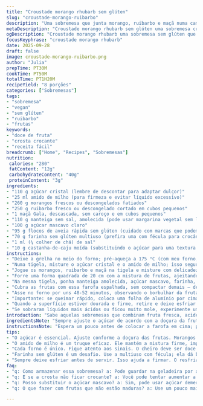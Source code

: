 ```yaml
---
title: "Croustade morango rhubarb sem glúten"
slug: "croustade-morango-ruibarbo"
description: "Uma sobremesa que junta morango, ruibarbo e maçã numa camadinha crocante. Sem glúten, sem lactose, vegan na prática, e sem nozes – cuidado com os substitutos. A mistura do azedinho da rhubarb com a doçura leve dos morangos e a textura aveludada da maçã cria contraste inesperado. A crosta feita com flocos de aveia rápida sem glúten e manteiga sem sal traz aquele toque tostado, levemente caramelizado, que é um sinal de que a técnica está no ponto. Rápida de preparar, precisa do meu truque no tempo e na textura para não empapar ou queimar. Requer presença de espírito pra sentir o cheiro, ouvir o borbulhar, e ver a cor dourada certa pra desligar o forno."
metaDescription: "Croustade morango rhubarb sem glúten uma sobremesa crocante com frutas frescas e combinações de sabores inusitadas"
ogDescription: "Croustade morango rhubarb uma sobremesa sem glúten que combina frutas frescas com crosta irresistível e textura perfeita"
focusKeyphrase: "croustade morango rhubarb"
date: 2025-09-28
draft: false
image: croustade-morango-ruibarbo.png
author: "Julia"
prepTime: PT30M
cookTime: PT50M
totalTime: PT1H20M
recipeYield: "8 porções"
categories: ["Sobremesas"]
tags:
- "sobremesa"
- "vegan"
- "sem glúten"
- "ruibarbo"
- "frutas"
keywords:
- "doce de fruta"
- "crosta crocante"
- "receita fácil"
breadcrumb: ["Home", "Recipes", "Sobremesas"]
nutrition: 
 calories: "280"
 fatContent: "12g"
 carbohydrateContent: "40g"
 proteinContent: "3g"
ingredients:
- "110 g açúcar cristal (lembre de descontar para adaptar dulçor)"
- "25 ml amido de milho (para firmeza e evitar líquido excessivo)"
- "260 g morangos frescos ou descongelados fatiados"
- "250 g ruibarbo fresco ou descongelado cortado em cubos pequenos"
- "1 maçã Gala, descascada, sem caroço e em cubos pequenos"
- "110 g manteiga sem sal, amolecida (pode usar margarina vegetal sem lactose)"
- "100 g açúcar mascavo claro"
- "95 g flocos de aveia rápida sem glúten (cuidado com marcas que podem ter glúten cruzado)"
- "70 g farinha sem glúten multiuso (prefira uma com fécula para crocância)"
- "1 ml (¼ colher de chá) de sal"
- "10 g castanha-de-caju moída (substituindo o açúcar para uma textura mais rústica e sabor diferente)"
instructions:
- "Deixe a grelha no meio do forno; pré-aqueça a 175 °C (com meu forno, gosto de dar uma chutada pro médio-baixo, pra não torrar rápido demais a cobertura)."
- "Numa tigela, misture o açúcar cristal e o amido de milho; isso segura junto o líquido dos morangos e ruibarbo que soltam, sem deixar o recheio mole demais."
- "Jogue os morangos, ruibarbo e maçã na tigela e misture com delicadeza pra não esmagar — tem que distribuir o amido, mas manter pedaços inteiros para textura."
- "Forre uma forma quadrada de 20 cm com a mistura de frutas, ajeitando de modo uniforme para não criar bolsões vazios."
- "Na mesma tigela, ponha manteiga amolecida, açúcar mascavo, farinha, flocos de aveia e castanha moída e o sal; misture com as pontas dos dedos até formar uma farofa úmida — a textura deve grudar ao apertar, mas sem virar pasta."
- "Cubra as frutas com essa farofa espalhada, sem compactar demais — deve sobrar ar pra formar crosta estaladiça."
- "Asse no forno por uns 48-52 minutos, observando o borbulhar da fruta no meio e a coloração da cobertura; o cheiro começa a ficar tostado e doce, sinal que tá no auge."
- "Importante: se queimar rápido, coloca uma folha de alumínio por cima (vi muita receita dizer tempo fixo, mas é o visual e o cheiro que mandam)."
- "Quando a superfície estiver dourada e firme, retire e deixe esfriar por pelo menos 50 minutos; só serve um pouco morno pra não desmanchar."
- "Se sobraram líquidos mais ácidos ou ficou muito mole, experimente uma colherinha de creme de leite vegetal gelado ao lado na hora de devorar — ajuda a equilibrar a acidez e a temperatura sem lactose."
introduction: "Sabe aquelas sobremesas que combinam fruta fresca, acidez controlada, e uma camada crocante que estala? Então, a croustade de morango com ruibarbo e maçã é um clássico que adaptei passo a passo pra ser sem glúten, sem lactose, e sem ovos – essencial pros alérgicos ou intolerantes. Já que ruibarbo tem acidez forte, a maçã também entra pra balancear. E pra crosta, aprendi que a mistura da farinha sem glúten com flocos de aveia rápida é a melhor pra manter crocância e umidade na medida. Manteiga amolecida é o segredo pra unir a farofa e dar aquele dourado que empolga no forno. Meus erros? Cobertura compactada demais vira massa pesada; cobertura rala demais não forma crosta, afunda. As frutas ainda precisam borbulhar bem, sinal de suculência na medida. Aí, só esperando esfriar pra ela firmar. Isso é mais ciência e sensibilidade que receita exata."
ingredientsNote: "Sempre ajuste o açúcar de acordo com a doçura da fruta — morangos frescos diferentes do congelado. O amido de milho não só engrossa, mas evita que tudo vire poça no fundo da forma, truque clássico pra sobremesa assada de frutas. A gema da massa foi substituída pela castanha-de-caju moída, pra dar textura e toque diferenciando sem comprometer a crocância e usando ingredientes que você encontra fácil. A manteiga pode ser substituída por margarina vegetal ou óleo de coco, mas verá uma leve mudança no sabor e na textura final da crosta. A farinha sem glúten deve ser multiuso com amido mostrado na embalagem pra melhor resultado. Não use sempre farinha de arroz pura pra crostas – resseca. Flocos de aveia rápida sem glúten são essenciais, não use flocos tradicionais pois contêm glúten oculto. Sal é importante – realça o sabor e evita doce empalagado."
instructionsNote: "Espera um pouco antes de colocar a farofa em cima; pontas dos dedos ajudam a sentir a textura – daí não precisa bater com colher e vira massa pesada. Sempre espalhe a farofa com a ponta dos dedos levemente, sem pressionar, pra formar bolsos de ar que assam e deixam crocante. Se a cobertura começar a escurecer rápido, cuidado; é temperatura alta demais. Cobertura precisa estar dourada e firme, mas não queimada. Se fruta não borbulhar, não estará suculenta; aumenta tempo, abaixe temperatura se secar demais. O resfriamento é essencial – isso firma a mistura pra fatiar sem desmanchar. Uma colher de vegetais pra servir ajuda com acidez e suaviza personalidade da rhubarb. Teste o forno sempre; cada um é diferente. Confie nos seus sentidos de cheiro, cor e textura, não só no relógio."
tips:
- "O açúcar é essencial. Ajuste conforme a doçura das frutas. Morangos maduros vão requerer menos açúcar. Ruibarbo é ácido, então meça. Proporção é chave pra não ficar doce demais."
- "O amido de milho é um truque eficaz. Ele mantém a mistura firme, impedindo que vire poça. Isso é crucial, sem amido a receita desanda. Esse detalhe faz a diferença entre um recheio suculento e grudento."
- "Cada forno é único. Fique atento aos sinais. O cheiro deve ser doce e tostado. Veja a coloração do topo. Se começar a escurecer rápido, cubra com papel alumínio. É melhor prevenir do que remediar."
- "Farinha sem glúten é um desafio. Use a multiuso com fécula; ela dá boa textura. Não é só uma questão de misturar. Há qualidade em marcas, teste até achar a ideal pro seu gosto."
- "Sempre deixe esfriar antes de servir. Isso ajuda a firmar. O resfriamento é tão importante quanto o tempo no forno. Se a crosta estiver quebradiça e fria, é um sinal de sucesso."
faq:
- "q: Como armazenar essa sobremesa? a: Pode guardar na geladeira por até três dias. Se tem líquido em excesso, guarde separado. Melhor fatiar na hora de servir."
- "q: E se a crosta não ficar crocante? a: Você pode tentar aumentar a temperatura no final, mas cuidado pra não queimar. Tente ventilar bem o forno."
- "q: Posso substituir o açúcar mascavo? a: Sim, pode usar açúcar demerara; vai mudar ligeiramente o sabor. Mas a textura não se altera muito."
- "q: O que fazer com frutas que não estão maduras? a: Use um pouco mais de açúcar ou canela, pode ajudar a equilibrar o sabor ácido. Teste pequenos pedaços antes."

---
```

